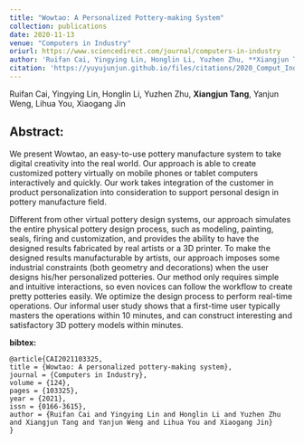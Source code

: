 ```yaml
---
title: "Wowtao: A Personalized Pottery-making System"
collection: publications
date: 2020-11-13
venue: "Computers in Industry" 
oriurl: https://www.sciencedirect.com/journal/computers-in-industry
author: 'Ruifan Cai, Yingying Lin, Honglin Li, Yuzhen Zhu, **Xiangjun Tang**, Yanjun Weng, Lihua You, [Xiaogang Jin](http://www.cad.zju.edu.cn/home/jin/)'
citation: 'https://yuyujunjun.github.io/files/citations/2020_Comput_Ind_Waotao.bib'
---
```

Ruifan Cai, Yingying Lin, Honglin Li, Yuzhen Zhu, **Xiangjun Tang**, Yanjun Weng, Lihua You, Xiaogang Jin



## Abstract:

We present Wowtao, an easy-to-use pottery manufacture system to take digital creativity into the real world. Our approach is able to create customized pottery virtually on mobile phones or tablet computers interactively and quickly. Our work takes integration of the customer in product personalization into consideration to support personal design in pottery manufacture field.

Different from other virtual pottery design systems, our approach simulates the entire physical pottery design process, such as modeling, painting, seals, firing and customization, and provides the ability to have the designed results fabricated by real artists or a 3D printer. To make the designed results manufacturable by artists, our approach imposes some industrial constraints (both geometry and decorations) when the user designs his/her personalized potteries. Our method only requires simple and intuitive interactions, so even novices can follow the workflow to create pretty potteries easily. We optimize the design process to perform real-time operations. Our informal user study shows that a first-time user typically masters the operations within 10 minutes, and can construct interesting and satisfactory 3D pottery models within minutes.

**bibtex:**

```
@article{CAI2021103325,
title = {Wowtao: A personalized pottery-making system},
journal = {Computers in Industry},
volume = {124},
pages = {103325},
year = {2021},
issn = {0166-3615},
author = {Ruifan Cai and Yingying Lin and Honglin Li and Yuzhen Zhu and Xiangjun Tang and Yanjun Weng and Lihua You and Xiaogang Jin}
}
```